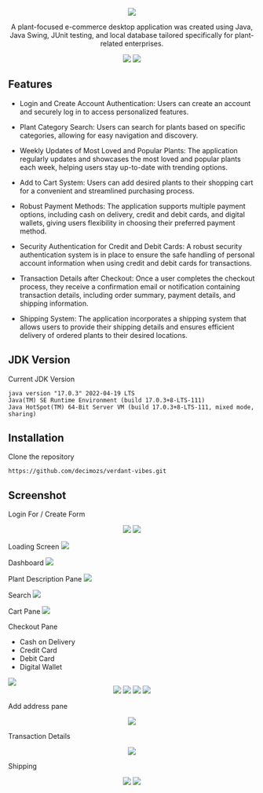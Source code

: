 <p align="center">
   <div align="center">
      <img src="https://github.com/decimozs/verdant-vibes/assets/106976520/814e06a4-0032-464d-8b93-df978afe0ba7"/>
   </div>
   <p align="center">A plant-focused e-commerce desktop application was created using Java, Java Swing, JUnit testing, and local database tailored specifically for plant-related enterprises.</p>
   <div align="center">
      <img src="https://img.shields.io/badge/java-%23ED8B00.svg?style=for-the-badge&logo=openjdk&logoColor=white"/>
      <img src="https://img.shields.io/badge/Oracle-F80000?style=for-the-badge&logo=oracle&logoColor=white"/>
   </div>
</p>

## Features
* Login and Create Account Authentication: Users can create an account and securely log in to access personalized features.

* Plant Category Search: Users can search for plants based on specific categories, allowing for easy navigation and discovery.

* Weekly Updates of Most Loved and Popular Plants: The application regularly updates and showcases the most loved and popular plants each week, helping users stay up-to-date with trending options.

* Add to Cart System: Users can add desired plants to their shopping cart for a convenient and streamlined purchasing process.

* Robust Payment Methods: The application supports multiple payment options, including cash on delivery, credit and debit cards, and digital wallets, giving users flexibility in choosing their preferred payment method.

* Security Authentication for Credit and Debit Cards: A robust security authentication system is in place to ensure the safe handling of personal account information when using credit and debit cards for transactions.

* Transaction Details after Checkout: Once a user completes the checkout process, they receive a confirmation email or notification containing transaction details, including order summary, payment details, and shipping information.

* Shipping System: The application incorporates a shipping system that allows users to provide their shipping details and ensures efficient delivery of ordered plants to their desired locations.

## JDK Version
Current JDK Version
```
java version "17.0.3" 2022-04-19 LTS
Java(TM) SE Runtime Environment (build 17.0.3+8-LTS-111)
Java HotSpot(TM) 64-Bit Server VM (build 17.0.3+8-LTS-111, mixed mode, sharing)
```

## Installation

Clone the repository

```
https://github.com/decimozs/verdant-vibes.git
```

## Screenshot
Login For / Create Form
<div style="flex" align="center">
   <img src="https://github.com/decimozs/verdant-vibes/assets/106976520/fb59f340-4734-49ad-8634-d599fd2e7912"/>
   <img src="https://github.com/decimozs/verdant-vibes/assets/106976520/0fcc0c7f-20a5-4a59-95ee-fcf020eb2580"/>
</div>

Loading Screen
<img src="https://github.com/decimozs/verdant-vibes/assets/106976520/94a4896f-517b-4f17-9615-5edbefe88a70"/>

Dashboard
<img src="https://github.com/decimozs/verdant-vibes/assets/106976520/f54578bd-f6ee-460c-b2ad-cd31f96a03b1"/>

Plant Description Pane
<img src="https://github.com/decimozs/verdant-vibes/assets/106976520/7ffa8457-a478-4de9-9190-dd418d168813"/>

Search
<img src="https://github.com/decimozs/verdant-vibes/assets/106976520/3dd07dcf-d735-401b-ab5c-5edf999e4a02"/>

Cart Pane
<img src="https://github.com/decimozs/verdant-vibes/assets/106976520/7e79c7dc-31e7-48c4-b1ea-efcf7f2a998e"/>

Checkout Pane
* Cash on Delivery
* Credit Card
* Debit Card
* Digital Wallet
<img src="https://github.com/decimozs/verdant-vibes/assets/106976520/bf947833-df34-4061-90f5-11602163762b"/>
<div style="flex" align="center">
   <img src="https://github.com/decimozs/verdant-vibes/assets/106976520/acc8fe9d-2ce4-4f0c-bd1e-ce0c39386513"/>
   <img src="https://github.com/decimozs/verdant-vibes/assets/106976520/3f222b34-b9ec-4467-8880-7a4c07ab06af"/>
   <img src="https://github.com/decimozs/verdant-vibes/assets/106976520/2b01cc07-8916-4474-9fda-d1874d056e50"/>
   <img src="https://github.com/decimozs/verdant-vibes/assets/106976520/2bb66312-a081-4d73-ae27-7c79622a7778"/>
</div>

Add address pane
<div align="center">
   <img src="https://github.com/decimozs/verdant-vibes/assets/106976520/4c3bbcd6-2632-40f2-83b9-d3b5d0eca35e"/>
</div>

Transaction Details
<div align="center">
   <img src="https://github.com/decimozs/verdant-vibes/assets/106976520/8b574149-5e41-4793-a174-4a269c9cc19a"/>
</div>

Shipping
<div style="flex" align="center">
   <img src="https://github.com/decimozs/verdant-vibes/assets/106976520/c397f03f-23c7-4c33-88d6-592405d952f9"/>
   <img src="https://github.com/decimozs/verdant-vibes/assets/106976520/4d4a192c-dff4-4bd9-990a-85822bd29351"/>
</div>











